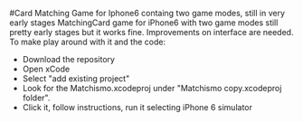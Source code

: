 #Card Matching Game for Iphone6 containg two game modes, still in very early stages
MatchingCard game for iPhone6 with two game modes still pretty early stages but it works fine. Improvements on interface are needed.
To make play around with it and the code:
- Download the repository
- Open xCode
- Select "add existing project"
- Look for the Matchismo.xcodeproj under "Matchismo copy.xcodeproj folder".
- Click it, follow instructions, run it selecting iPhone 6 simulator

